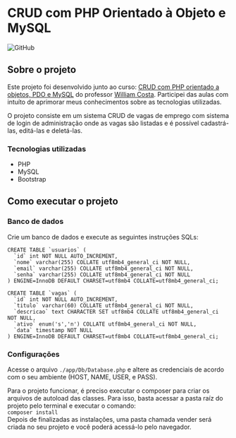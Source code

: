 # CRUD com PHP Orientado à Objeto e MySQL

![GitHub](https://img.shields.io/github/license/JefersonGuimaraes/CRUD)

## Sobre o projeto

Este projeto foi desenvolvido junto ao curso: [CRUD com PHP orientado a objetos, PDO e MySQL](https://www.youtube.com/watch?v=uG64BgrlX7o&ab_channel=WDEV) do professor [William Costa](https://github.com/william-costa). Participei das aulas com intuíto de aprimorar meus conhecimentos sobre as tecnologias utilizadas.

O projeto consiste em um sistema CRUD de vagas de emprego com sistema de login de administração onde as vagas são listadas e é possível cadastrá-las, editá-las e deletá-las.

### Tecnologias utilizadas

* PHP
* MySQL
* Bootstrap

## Como executar o projeto

### Banco de dados

Crie um banco de dados e execute as seguintes instruções SQLs:

~~~
CREATE TABLE `usuarios` (
  `id` int NOT NULL AUTO_INCREMENT,
  `nome` varchar(255) COLLATE utf8mb4_general_ci NOT NULL,
  `email` varchar(255) COLLATE utf8mb4_general_ci NOT NULL,
  `senha` varchar(255) COLLATE utf8mb4_general_ci NOT NULL
) ENGINE=InnoDB DEFAULT CHARSET=utf8mb4 COLLATE=utf8mb4_general_ci;
~~~

```
CREATE TABLE `vagas` (
  `id` int NOT NULL AUTO_INCREMENT,
  `titulo` varchar(60) COLLATE utf8mb4_general_ci NOT NULL,
  `descricao` text CHARACTER SET utf8mb4 COLLATE utf8mb4_general_ci NOT NULL,
  `ativo` enum('s','n') COLLATE utf8mb4_general_ci NOT NULL,
  `data` timestamp NOT NULL
) ENGINE=InnoDB DEFAULT CHARSET=utf8mb4 COLLATE=utf8mb4_general_ci;
```

### Configurações

Acesse o arquivo ```./app/Db/Database.php``` e altere as credenciais de acordo com o seu ambiente (HOST, NAME, USER, e PASS).

Para o projeto funcionar, é preciso executar o composer para criar os arquivos de autoload das classes.
Para isso, basta acessar a pasta raíz do projeto pelo terminal e executar o comando: <br>
```composer install``` <br>
Depois de finalizadas as instalações, uma pasta chamada vender será criada no seu projeto e você poderá acessá-lo pelo navegador.